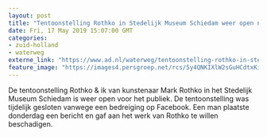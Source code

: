 ```yaml
---
layout: post
title: "Tentoonstelling Rothko in Stedelijk Museum Schiedam weer open na bedreiging"
date: Fri, 17 May 2019 15:07:00 GMT
categories: 
- zuid-holland 
- waterweg 
externe_link: "https://www.ad.nl/waterweg/tentoonstelling-rothko-in-stedelijk-museum-schiedam-weer-open-na-bedreiging~a49649d8/"
feature_image: "https://images4.persgroep.net/rcs/5y4QNKIXlW2sGuHCdtxKie-wNoU/diocontent/143495767/_fitwidth/400/?appId=21791a8992982cd8da851550a453bd7f&quality=0.7"
---
```


De tentoonstelling Rothko & ik van kunstenaar Mark Rothko in het Stedelijk Museum Schiedam is weer open voor het publiek. De tentoonstelling was tijdelijk gesloten vanwege een bedreiging op Facebook. Een man plaatste donderdag een bericht en gaf aan het werk van Rothko te willen beschadigen.
